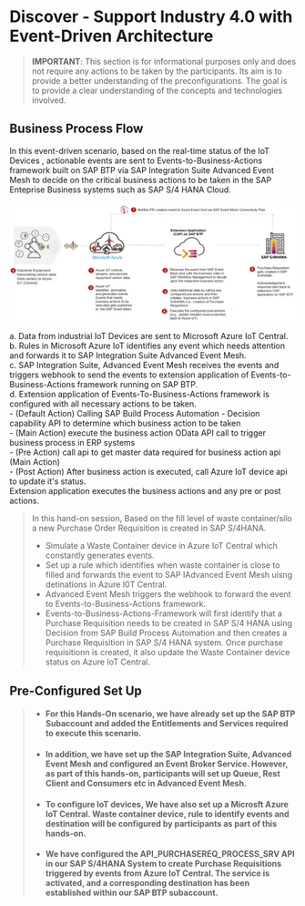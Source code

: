 # Discover - Support Industry 4.0 with Event-Driven Architecture 

> **IMPORTANT**: This section is for informational purposes only and does not require any actions to be taken by the participants. Its aim is to provide a better understanding of the preconfigurations. The goal is to provide a clear understanding of the concepts and technologies involved.

## Business Process Flow

In this event-driven scenario, based on the real-time status of the IoT Devices , actionable events are sent to Events-to-Business-Actions framework built on SAP BTP via SAP Integration Suite Advanced Event Mesh to decide on the critical business actions to be taken in the SAP Enteprise Business systems such as SAP S/4 HANA Cloud.

![plot](./images/businessprocess.png)

a.  Data from industrial IoT Devices are sent to Microsoft Azure IoT Central.   
b.  Rules in Microsoft Azure IoT identifies any event which needs attention and forwards it to SAP Integration Suite Advanced Event Mesh.   
c.  SAP Integration Suite, Advanced Event Mesh receives the events and triggers webhook to send the events to extension application of Events-to-Business-Actions framework running on SAP BTP.    
d.  Extension application of Events-To-Business-Actions framework is configured with all necessary actions to be taken.   
    -   (Default Action) Calling SAP Build Process Automation - Decision capability API to determine which business action to be taken   
    -   (Main Action) execute the business action OData API call to trigger business process in ERP systems   
    -   (Pre Action) call api to get master data required for business action api (Main Action)   
    -   (Post Action) After business action is executed, call Azure IoT device api to update it's status.   
   Extension application executes the business actions and any pre or post actions.

> In this hand-on session, Based on the fill level of waste container/silo a new Purchase Order Requisition is created in SAP S/4HANA.
>   -   Simulate a Waste Container device in Azure IoT Central which constantly generates events.
>   -   Set up a rule which identifies when waste container is close to filled and forwards the event to SAP IAdvanced Event Mesh uisng detinations in Azure I0T Central.
>   -   Advanced Event Mesh triggers the webhook to forward the event to Events-to-Business-Actions framework.
>   -   Events-to-Business-Actions-Framework will first identify that a Purchase Requisition needs to be created in SAP S/4 HANA using Decision from SAP Build Process Automation and then creates a Purchase Requisition in SAP S/4 HANA system. Once purchase requisitionn is created, it also update the Waste Container device status on Azure IoT Central.


## Pre-Configured Set Up 

>-  #### For this Hands-On scenario, we have already set up the SAP BTP Subaccount and added the Entitlements and Services required to execute this scenario. 
>-  #### In addition, we have set up the SAP Integration Suite, Advanced Event Mesh and configured an Event Broker Service. However, as part of this hands-on, participants will set up Queue, Rest Client and Consumers etc in Advanced Event Mesh. 
>-  #### To configure IoT devices, We have also set up a Microsft Azure IoT Central. Waste container device, rule to identify events and destination will be configured by participants as part of this hands-on.
>-  ####  We have configured the API_PURCHASEREQ_PROCESS_SRV API in our SAP S/4HANA System to create Purchase Requisitions triggered by events from Azure IoT Central. The service is activated, and a corresponding destination has been established within our SAP BTP subaccount.
>      

      

